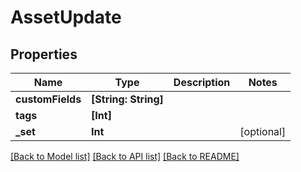 # AssetUpdate

## Properties

Name | Type | Description | Notes
------------ | ------------- | ------------- | -------------
**customFields** | **[String: String]** |  | 
**tags** | **[Int]** |  | 
**_set** | **Int** |  | [optional] 

[[Back to Model list]](../#documentation-for-models) [[Back to API list]](../#documentation-for-api-endpoints) [[Back to README]](../)


